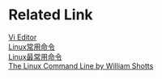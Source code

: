 # Related Link
[Vi Editor](http://www.linuxandubuntu.com/home/how-to-use-vi-editor)<br>
[Linux常用命令](https://mp.weixin.qq.com/s/OCQ8_HLcXiWTYfg1fPBGBQ)<br>
[Linux最常用命令](https://mp.weixin.qq.com/s?__biz=MzA3MTg4NjY4Mw==&mid=2457306992&idx=3&sn=e69f6bdffdf6e2e12f49c9173821b002&chksm=88a59544bfd21c521d67e5f7fb36e26a464ebf3c3b9ac501a74039569d0fc77836b77f70115a&mpshare=1&scene=24&srcid=&sharer_sharetime=1591663019556&sharer_shareid=5248b642421520dc17bbeaa482b77f50#rd)<br>
[The Linux Command Line by William Shotts](http://linuxcommand.org/tlcl.php)<br>
